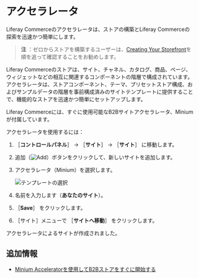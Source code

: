 # アクセラレータ

Liferay Commerceのアクセラレータは、ストアの構築とLiferay Commerceの探索を迅速かつ簡単にします。

> **注** ：ゼロからストアを構築するユーザーは、[Creating Your Storefront](../creating-store-content/creating-your-storefront.md)を順を追って確認することをお勧めします。

Liferay Commerceのストアは、サイト、チャネル、カタログ、商品、ページ、ウィジェットなどの相互に関連するコンポーネントの階層で構成されています。 アクセラレータは、ストアコンポーネント、テーマ、プリセットストア構成、およびサンプルデータの階層を事前構成済みのサイトテンプレートに提供することで、機能的なストアを迅速かつ簡単にセットアップします。

Liferay Commerceには、すぐに使用可能なB2Bサイトアクセラレータ、Miniumが付属しています。

アクセラレータを使用するには：

1. ［**コントロールパネル**］ → ［**サイト**］ → ［**サイト**］ に移動します。
2. 追加（![Add](../images/icon-add.png)）ボタンをクリックして、新しいサイトを追加します。
3. アクセラレータ（Minium）を選択します。

    ![テンプレートの選択](./accelerators/images/01.png)

4. 名前を入力します（**あなたのサイト**）。
5. ［**Save**］ をクリックします。
6. ［サイト］メニューで ［**サイトへ移動**］ をクリックします。

アクセラレータによるサイトが作成されました。

## 追加情報

* [Minium Acceleratorを使用してB2Bストアをすぐに開始する](../starting-a-store/using-the-minium-accelerator-to-jump-start-your-b2b-store.md)

